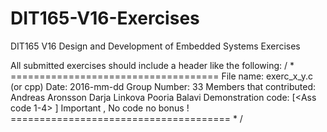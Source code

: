 # DIT165-V16-Exercises
DIT165 V16 Design and Development of Embedded Systems Exercises

All submitted exercises should include a header like the following:
/ * ====================================
File name: exerc_x_y.c (or cpp)
Date: 2016-mm-dd
Group Number: 33
Members that contributed:
Andreas Aronsson
Darja Linkova
Pooria Balavi
Demonstration code: [<Ass code 1-4> <abc>]
Important , No code no bonus !
====================================== * /
